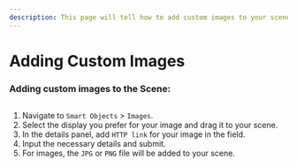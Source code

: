 ```yaml
---
description: This page will tell how to add custom images to your scene.
---
```


# Adding Custom Images

### Adding custom images to the Scene:

<figure><img src="../../../../.gitbook/assets/image.png" alt=""><figcaption></figcaption></figure>

1. Navigate to `Smart Objects` > `Images`.
2. Select the display you prefer for your image and drag it to your scene.
3. In the details panel, add  `HTTP link` for your image in the field.
4. Input the necessary details and submit.
5. For images, the `JPG` or `PNG` file will be added to your scene.

